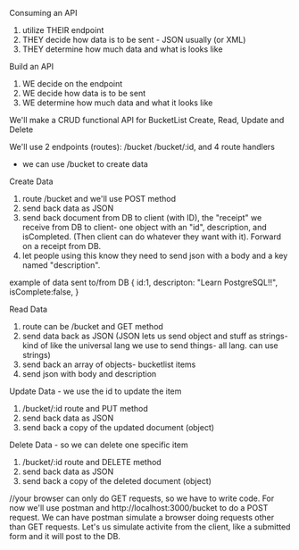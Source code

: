 Consuming an API

1) utilize THEIR endpoint
2) THEY decide how data is to be sent - JSON usually (or XML)
3) THEY determine how much data and what is looks like



Build an API
1) WE decide on the endpoint
2) WE decide how data is to be sent
3) WE determine how much data and what it looks like

We'll make a 
CRUD functional API for BucketList
Create, Read, Update and Delete

We'll use 2 endpoints (routes): /bucket   /bucket/:id, and 4 route handlers
 - we can use /bucket to create data 

Create Data
1)  route /bucket and we'll use POST method
2)  send back data as JSON  
3)  send back document from DB to client (with ID), the "receipt" we receive from DB to client- one object with an "id", description, and isCompleted. (Then client can do whatever they want with it).  Forward on a receipt from DB.
4) let people using this know they need to send json with a body and a key named "description".

example of data sent to/from DB
{
    id:1,
    descripton: "Learn PostgreSQL!!",
    isComplete:false,
}



Read Data
1)  route can be /bucket and GET method
2)  send data back as JSON  (JSON lets us send object and stuff as strings-kind of like the universal lang we use to send things- all lang. can use strings)
3)  send back an array of objects- bucketlist items
4) send json with body and description

Update Data - we use the id to update the item
1) /bucket/:id route and PUT method
2) send back data as JSON
3) send back a copy of the updated document  (object)

Delete Data - so we can delete one specific item
1) /bucket/:id route and DELETE method
2) send back data as JSON
3) send back a copy of the deleted document (object)


//your browser can only do GET requests, so we have to write code.  For now we'll use postman and http://localhost:3000/bucket to do a POST request.  We can have postman simulate a browser doing requests other than GET requests.  Let's us simulate activite from the client, like a submitted form and it will post to the DB.